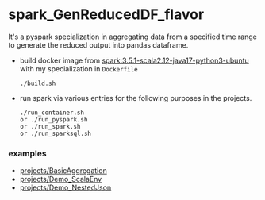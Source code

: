 # spark_GenReducedDF_flavor
It's a pyspark specialization in aggregating data from a specified time range to generate the reduced output into pandas dataframe.

* build docker image from [spark:3.5.1-scala2.12-java17-python3-ubuntu](Dockerfile#L1) with my specialization in `Dockerfile`
  ```
  ./build.sh
  ```
* run spark via various entries for the following purposes in the projects.
  ```
  ./run_container.sh
  or ./run_pyspark.sh
  or ./run_spark.sh
  or ./run_sparksql.sh
  ```

### examples
* [projects/BasicAggregation](projects/BasicAggregation)
* [projects/Demo_ScalaEnv](projects/Demo_ScalaEnv)
* [projects/Demo_NestedJson](projects/Demo_NestedJson)
